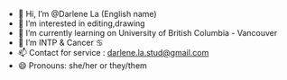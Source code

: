 - 👋 Hi, I’m @Darlene La (English name)
- 👀 I’m interested in editing,drawing
- 🌱 I’m currently learning on University of British Columbia - Vancouver
- 💞️ I’m INTP & Cancer ♋︎
- 📫 Contact for service : darlene.la.stud@gmail.com
- 😄 Pronouns: she/her or they/them


<!---
DarleneLa/DarleneLa is a ✨ special ✨ repository because its `README.md` (this file) appears on your GitHub profile.
You can click the Preview link to take a look at your changes.
--->
